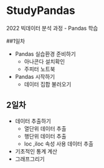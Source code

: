 # StudyPandas
2022 빅데이터 분석 과정 - Pandas 학습

##1일차
- Pandas 실습환경 준비하기
  - 아나콘다 설치확인 
  - 주피터 노트북 
- Pandas 시작하기
  - 데이터 집합 불러오기

## 2일차
- 데이터 추출하기
  - 열단위 데이터 추출
  - 행단위 데이터 추출
  - loc ,iloc 속성 사용 데이터 추출 
- 기초적인 통계 계산
- 그래프그리기
